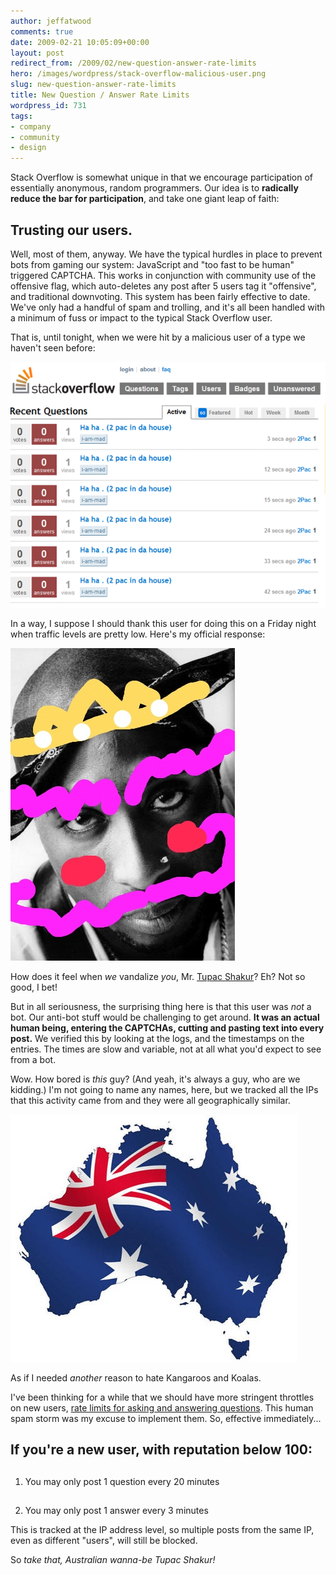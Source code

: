 ```yaml
---
author: jeffatwood
comments: true
date: 2009-02-21 10:05:09+00:00
layout: post
redirect_from: /2009/02/new-question-answer-rate-limits
hero: /images/wordpress/stack-overflow-malicious-user.png
slug: new-question-answer-rate-limits
title: New Question / Answer Rate Limits
wordpress_id: 731
tags:
- company
- community
- design
---
```



Stack Overflow is somewhat unique in that we encourage participation of essentially anonymous, random programmers. Our idea is to **radically reduce the bar for participation**, and take one giant leap of faith:





## Trusting our users.





Well, most of them, anyway. We have the typical hurdles in place to prevent bots from gaming our system: JavaScript and "too fast to be human" triggered CAPTCHA. This works in conjunction with community use of the offensive flag, which auto-deletes any post after 5 users tag it "offensive", and traditional downvoting. This system has been fairly effective to date. We've only had a handful of spam and trolling, and it's all been handled with a minimum of fuss or impact to the typical Stack Overflow user.



That is, until tonight, when we were hit by a malicious user of a type we haven't seen before:



![stack-overflow-malicious-user](/images/wordpress/stack-overflow-malicious-user.png)



In a way, I suppose I should thank this user for doing this on a Friday night when traffic levels are pretty low. Here's my official response:



![vandalized-2pac](/images/wordpress/vandalized-2pac.jpg)



How does it feel when _we_ vandalize _you_, Mr. [Tupac Shakur](http://en.wikipedia.org/wiki/Tupac_Shakur)? Eh? Not so good, I bet!



But in all seriousness, the surprising thing here is that this user was _not_ a bot. Our anti-bot stuff would be challenging to get around. **It was an actual human being, entering the CAPTCHAs, cutting and pasting text into every post.** We verified this by looking at the logs, and the timestamps on the entries. The times are slow and variable, not at all what you'd expect to see from a bot.



Wow. How bored is _this_ guy? (And yeah, it's always a guy, who are we kidding.) I'm not going to name any names, here, but we tracked all the IPs that this activity came from and they were all geographically similar.



![the-country-which-shall-not-be-named](/images/wordpress/the-country-which-shall-not-be-named.jpg)



As if I needed _another_ reason to hate Kangaroos and Koalas.



I've been thinking for a while that we should have more stringent throttles on new users, [rate limits for asking and answering questions](http://stackoverflow.uservoice.com/pages/general/suggestions/126742-limit-the-rate-at-which-a-user-can-submit-questions). This human spam storm was my excuse to implement them. So, effective immediately...





## If you're a new user, with reputation below 100:










## 
  1. You may only post 1 question every 20 minutes




## 
  2. You may only post 1 answer every 3 minutes






This is tracked at the IP address level, so multiple posts from the same IP, even as different "users", will still be blocked.



So _take that, Australian wanna-be Tupac Shakur!_





